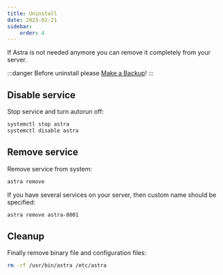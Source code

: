 ```yaml
---
title: Uninstall
date: 2023-02-21
sidebar:
    order: 4
---
```


If Astra is not needed anymore you can remove it completely from your server.

:::danger
Before uninstall please [Make a Backup](../../admin-guide/administration/backup)!
:::

## Disable service

Stop service and turn autorun off:

```sh
systemctl stop astra
systemctl disable astra
```

## Remove service

Remove service from system:

```sh
astra remove
```

If you have several services on your server, then custom name should be specified:

```sh
astra remove astra-8001
```

## Cleanup

Finally remove binary file and configuration files:

```sh
rm -rf /usr/bin/astra /etc/astra
```
